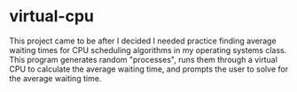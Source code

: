 # virtual-cpu
This project came to be after I decided I needed practice finding average waiting times for CPU scheduling algorithms in my operating systems class. This program generates random "processes", runs them through a virtual CPU to calculate the average waiting time, and prompts the user to solve for the average waiting time. 
